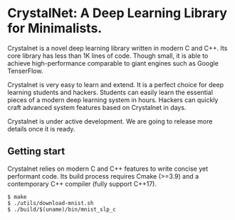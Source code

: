 # CrystalNet: A Deep Learning Library for Minimalists.

Crystalnet is a novel deep learning library written in modern C and C++. Its core library has less than 1K lines of code. Though small, it is able to achieve high-performance comparable to giant engines such as Google TenserFlow.

Crystalnet is very easy to learn and extend. It is a perfect choice for deep learning students and hackers. Students can easily learn the essential pieces of a modern deep learning system in hours. Hackers can quickly craft advanced system features based on Crystalnet in days.

Crystalnet is under active development. We are going to release more details once it is ready.

## Getting start

Crystalnet relies on modern C and C++ features to write concise yet performant code.
Its build process requires Cmake (>=3.9) and a contemporary C++ compiler (fully support C++17).

```
$ make
$ ./utils/download-mnist.sh
$ ./build/$(uname)/bin/mnist_slp_c
```
